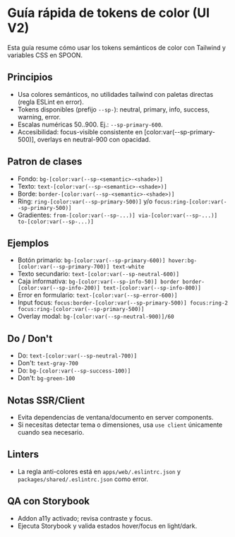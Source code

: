 # Guía rápida de tokens de color (UI V2)

Esta guía resume cómo usar los tokens semánticos de color con Tailwind y variables CSS en SPOON.

## Principios
- Usa colores semánticos, no utilidades tailwind con paletas directas (regla ESLint en error).
- Tokens disponibles (prefijo `--sp-`): neutral, primary, info, success, warning, error.
- Escalas numéricas 50..900. Ej.: `--sp-primary-600`.
- Accesibilidad: focus-visible consistente en [color:var(--sp-primary-500)], overlays en neutral-900 con opacidad.

## Patron de clases
- Fondo: `bg-[color:var(--sp-<semantic>-<shade>)]`
- Texto: `text-[color:var(--sp-<semantic>-<shade>)]`
- Borde: `border-[color:var(--sp-<semantic>-<shade>)]`
- Ring: `ring-[color:var(--sp-primary-500)]` y/o `focus:ring-[color:var(--sp-primary-500)]`
- Gradientes: `from-[color:var(--sp-...)] via-[color:var(--sp-...)] to-[color:var(--sp-...)]`

## Ejemplos
- Botón primario: `bg-[color:var(--sp-primary-600)] hover:bg-[color:var(--sp-primary-700)] text-white`
- Texto secundario: `text-[color:var(--sp-neutral-600)]`
- Caja informativa: `bg-[color:var(--sp-info-50)] border border-[color:var(--sp-info-200)] text-[color:var(--sp-info-800)]`
- Error en formulario: `text-[color:var(--sp-error-600)]`
- Input focus: `focus:border-[color:var(--sp-primary-500)] focus:ring-2 focus:ring-[color:var(--sp-primary-500)]`
- Overlay modal: `bg-[color:var(--sp-neutral-900)]/60`

## Do / Don't
- Do: `text-[color:var(--sp-neutral-700)]`
- Don't: `text-gray-700`
- Do: `bg-[color:var(--sp-success-100)]`
- Don't: `bg-green-100`

## Notas SSR/Client
- Evita dependencias de ventana/documento en server components.
- Si necesitas detectar tema o dimensiones, usa `use client` únicamente cuando sea necesario.

## Linters
- La regla anti-colores está en `apps/web/.eslintrc.json` y `packages/shared/.eslintrc.json` como error.

## QA con Storybook
- Addon a11y activado; revisa contraste y focus.
- Ejecuta Storybook y valida estados hover/focus en light/dark.
